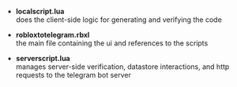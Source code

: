 - **localscript.lua**  
  does the client-side logic for generating and verifying the code

- **robloxtotelegram.rbxl**  
  the main file containing the ui and references to the scripts

- **serverscript.lua**  
  manages server-side verification, datastore interactions, and http requests to the telegram bot server
